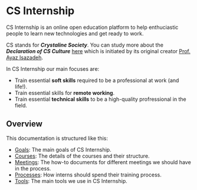 # CS Internship

CS Internship is an online open education platform to help enthuciastic people to learn new technologies and get ready to work.

CS stands for ***Crystaline Society***. You can study more about the ***Declaration of CS Culture*** [here](https://www.linkedin.com/pulse/what-cs-culture-mehran-davoudi/) which is initiated by its original creator [Prof. Ayaz Isazadeh](https://www.linkedin.com/in/ayazisazadeh/).

In CS Internship our main focuses are:
 - Train essential **soft skills** required to be a professional at work (and life!).
 - Train essential skills for **remote working**.
 - Train essential **technical skills** to be a high-quality profressional in the field.


## Overview
This documentation is structured like this:
- [Goals](/goals.md): The main goals of CS Internship.
- [Courses](/courses/readme.md): The details of the courses and their structure.
- [Meetings](/meetings/readme.md): The how-to documents for different meetings we should have in the process.
- [Processes](/processes/readme.md): How interns should spend their training process.
- [Tools](/tools.md): The main tools we use in CS Internship.

